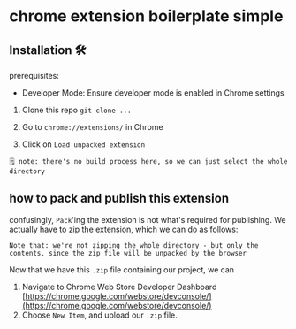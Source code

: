 # chrome extension boilerplate simple

## Installation 🛠️ 

prerequisites:
- Developer Mode: Ensure developer mode is enabled in Chrome settings
 
1. Clone this repo
`git clone ...`

2. Go to `chrome://extensions/` in Chrome   

3. Click on `Load unpacked extension`
```
🗒️ note: there's no build process here, so we can just select the whole directory
```


## how to pack and publish this extension

confusingly, `Pack`'ing the extension is not what's required for publishing. We actually have to zip the extension, which we can do as follows:

`Note that: we're not zipping the whole directory - but only the contents, since the zip file will be unpacked by the browser`

Now that we have this `.zip` file containing our project, we can

1. Navigate to Chrome Web Store Developer Dashboard [https://chrome.google.com/webstore/devconsole/](https://chrome.google.com/webstore/devconsole/)
2. Choose `New Item`, and upload our `.zip` file.